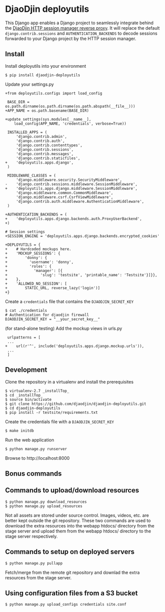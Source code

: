 DjaoDjin deployutils
====================

This Django app enables a Django project to seamlessly integrate behind
the [DjaoDjin HTTP session manager reverse proxy](https://djaodjin.com/docs/technical/).
It will replace the default ``django.contrib.sessions``
and ``AUTHENTICATION_BACKENDS`` to decode sessions forwarded to your Django
project by the HTTP session manager.


Install
-------

Install deployutils into your environment


    $ pip install djaodjin-deployutils


Update your settings.py


    +from deployutils.configs import load_config

     BASE_DIR = os.path.dirname(os.path.dirname(os.path.abspath(__file__)))
    +APP_NAME = os.path.basename(BASE_DIR)

    +update_settings(sys.modules[__name__],
        load_config(APP_NAME, 'credentials', verbose=True))

     INSTALLED_APPS = (
         'django.contrib.admin',
         'django.contrib.auth',
         'django.contrib.contenttypes',
         'django.contrib.sessions',
         'django.contrib.messages',
         'django.contrib.staticfiles',
    +    'deployutils.apps.django',
     )

     MIDDLEWARE_CLASSES = (
         'django.middleware.security.SecurityMiddleware',
    -    'django.contrib.sessions.middleware.SessionMiddleware',
    +    'deployutils.apps.django.middleware.SessionMiddleware',
         'django.middleware.common.CommonMiddleware',
         'django.middleware.csrf.CsrfViewMiddleware',
         'django.contrib.auth.middleware.AuthenticationMiddleware',
     )

    +AUTHENTICATION_BACKENDS = (
    +    'deployutils.apps.django.backends.auth.ProxyUserBackend',
    +)

    # Session settings
    +SESSION_ENGINE = 'deployutils.apps.django.backends.encrypted_cookies'

    +DEPLOYUTILS = {
    +    # Hardcoded mockups here.
    +    'MOCKUP_SESSIONS': {
    +        'donny': {
    +          'username': 'donny',
    +          'roles': {
    +            'manager': [{
    +               'slug': 'testsite', 'printable_name': 'Testsite'}]}},
    +    },
    +    'ALLOWED_NO_SESSION': [
    +        STATIC_URL, reverse_lazy('login')]
    +}


Create a ``credentials`` file that contains the ``DJAODJIN_SECRET_KEY``


    $ cat ./credentials
    # Authentication for djaodjin firewall
    DJAODJIN_SECRET_KEY = "__your_secret_key__"


(for stand-alone testing) Add the mockup views in urls.py


     urlpatterns = [
     ...
    +    url(r'^', include('deployutils.apps.django.mockup.urls')),
     ...
     ]


Development
-----------

Clone the repository in a virtualenv and install the prerequisites


    $ virtualenv-2.7 _installTop_
    $ cd _installTop_
    $ source bin/activate
    $ git clone https://github.com/djaodjin/djaodjin-deployutils.git
    $ cd djaodjin-deployutils
    $ pip install -r testsite/requirements.txt


Create the credentials file with a ``DJAODJIN_SECRET_KEY``


    $ make initdb


Run the web application


    $ python manage.py runserver


Browse to http://localhost:8000



Bonus commands
--------------

Commands to upload/download resources
-------------------------------------


    $ python manage.py download_resources
    $ python manage.py upload_resources


Not all assets are stored under source control. Images, videos, etc. are
better kept outside the git repository. These two commands are used to
download the extra resources into the webapp htdocs/ directory from
the stage server and upload them from the webapp htdocs/ directory to
the stage server respectively.

Commands to setup on deployed servers
-------------------------------------


    $ python manage.py pullapp


Fetch/merge from the remote git repository and downlad the extra resources
from the stage server.

Using configuration files from a S3 bucket
------------------------------------------


    $ python manage.py upload_configs credentials site.conf
